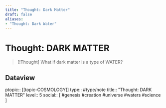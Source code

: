 ```yaml
---
title: "Thought: Dark Matter"
draft: false
aliases:
- "Thought: Dark Water"
---
```

# Thought: DARK MATTER
> [!Thought]
> What if dark matter is a type of WATER?

## Dataview
ptopic:: [[topic-COSMOLOGY]]
type:: #type/note
title:: "Thought: DARK MATTER"
level:: 5
social:: [ #genesis #creation #universe #waters #science ]